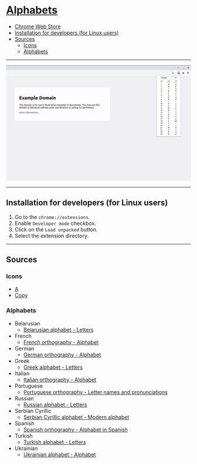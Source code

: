 # [Alphabets](https://chromewebstore.google.com/detail/bhpjlplbnifhpolicjigaghdchamocee)

- [Chrome Web Store](https://chromewebstore.google.com/detail/bhpjlplbnifhpolicjigaghdchamocee)
- [Installation for developers (for Linux users)](#installation-for-developers-for-linux-users)
- [Sources](#sources)
  - [Icons](#icons)
  - [Alphabets](#alphabets)

---

![Alphabets - Example](img/screenshots/1280x800/example.png)

---

## Installation for developers (for Linux users)

1. Go to the `chrome://extensions`.
2. Enable `Developer mode` checkbox.
3. Click on the `Load unpacked` button.
4. Select the extension directory.

---

## Sources

### Icons

- [A](https://www.flaticon.com/free-icon/a_3522207)
- [Copy](https://www.iconfinder.com/icons/172587/copy_icon)

### Alphabets

- Belarusian
  - [Belarusian alphabet - Letters](https://en.wikipedia.org/wiki/Belarusian_alphabet#Letters)
- French
  - [French orthography - Alphabet](https://en.wikipedia.org/wiki/French_orthography#Alphabet)
- German
  - [German orthography - Alphabet](https://en.wikipedia.org/wiki/German_orthography#Alphabet)
- Greek
  - [Greek alphabet - Letters](https://en.wikipedia.org/wiki/Greek_alphabet#Letters)
- Italian
  - [Italian orthography - Alphabet](https://en.wikipedia.org/wiki/Italian_orthography#Alphabet)
- Portuguese
  - [Portuguese orthography - Letter names and pronunciations](https://en.wikipedia.org/wiki/Portuguese_orthography#Letter_names_and_pronunciations)
- Russian
  - [Russian alphabet - Letters](https://en.wikipedia.org/wiki/Russian_alphabet#Letters)
- Serbian Cyrillic
  - [Serbian Cyrillic alphabet - Modern alphabet](https://en.wikipedia.org/wiki/Serbian_Cyrillic_alphabet#Modern_alphabet)
- Spanish
  - [Spanish orthography - Alphabet in Spanish](https://en.wikipedia.org/wiki/Spanish_orthography#Alphabet_in_Spanish)
- Turkish
  - [Turkish alphabet - Letters](https://en.wikipedia.org/wiki/Turkish_alphabet#Letters)
- Ukrainian
  - [Ukrainian alphabet - Alphabet](https://en.wikipedia.org/wiki/Ukrainian_alphabet#Alphabet)
